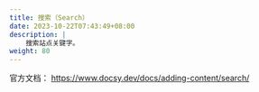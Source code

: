 ```yaml
---
title: 搜索（Search）
date: 2023-10-22T07:43:49+08:00
description: |
    搜索站点关键字。
weight: 80
---
```


官方文档： <https://www.docsy.dev/docs/adding-content/search/>
